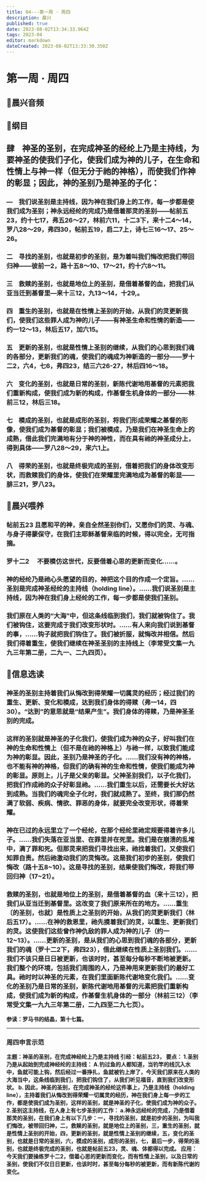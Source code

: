 ```yaml
---
title: 04---第一周 · 周四
description: 晨兴
published: true
date: 2023-08-02T13:34:33.964Z
tags: 2023-04
editor: markdown
dateCreated: 2023-08-02T13:33:30.350Z
---
```


# 第一周 · 周四
## 🎵晨兴音频

## 📖纲目

## **肆    神圣的圣别，在完成神圣的经纶上乃是主持线，为要神圣的使我们子化，使我们成为神的儿子，在生命和性情上与神一样（但无分于祂的神格），而使我们作神的彰显；因此，神的圣别乃是神圣的子化：**

### —    我们说圣别是主持线，因为神在我们身上的工作，每一步都是使我们成为圣别；神永远经纶的完成乃是借着那灵的圣别——帖前五23，约十七17，弗五26～27，林前六11，十二3下，来十二4～14，罗八28～29，弗四30，帖前五19，启二7上，诗七三16～17、25～26。

### 二    寻找的圣别，也就是初步的圣别，是为着叫我们悔改把我们带回归神——彼前一2，路十五8～10、17～21，约十六8～11。

### 三    救赎的圣别，也就是地位上的圣别，是借着基督的血，把我们从亚当迁到基督里—来十三12，九13～14，十29,。

### 四    重生的圣别，也就是在性情上圣别的开始，从我们的灵更新我们，使我们这些罪人成为神的儿子——有神圣生命和性情的新造——约一12～13，林后五17，加六15。

### 五    更新的圣别，也就是性情上圣别的继续，从我们的心思到我们魂的各部分，更新我们的魂，使我们的魂成为神新造的一部分——罗十二2，六4，七6，弗四23，结三六26-27，林后四16～18。

### 六    变化的圣别，也就是日常的圣别，新陈代谢地用基督的元素把我们重新构成，使我们成为新的构成，作基督生机身体的一部分——林前三12，林后三18。

### 七    模成的圣别，也就是成形的圣别，将我们形成荣耀之基督的形像，使我们成为基督的彰显；我们被模成，乃是我们在神圣生命上的成熟，借此我们完满地有分于神的神性，而在具有祂的神圣成分上，得到具体——罗八28～29，来六1上。

### 八    得荣的圣别，也就是终极完成的圣别，借着把我们的身体改变形状，而救赎我们的身体，使我们在荣耀里完满地成为基督的彰显——腓三21，罗八23。

## 📖晨兴喂养

### **帖前五23** **且愿和平的神，亲自全然圣别你们，又愿你们的灵、与魂、与身子得蒙保守，在我们主耶稣基督来临的时候，得以完全，无可指摘。**

### **罗十二2**　 **不要模仿这世代，反要借着心思的更新而变化……。**

### 神的经纶乃是祂心头愿望的目的，神把这个目的作成一个定旨。……圣别是完成神圣经纶的主持线（holding line）。……我们说圣别是主持线，因为神在我们身上经纶的工作，每一步都是使我们圣别。

### 我们原在人类的“大海”中，但这条线临到我们，我们就被钩住了。我们被钩住，这要完成于我们改变形状时。……有人来向我们说到基督的事，……钩子就把我们钩住了。我们被折服，就悔改并相信。然后我们得着重生，使我们继续在神圣圣别的主持线上（李常受文集一九九三年第二册，二九一、二九四页）。

## 📖信息选读

### 神圣的圣别主持着我们从悔改到得荣耀一切属灵的经历；经过我们的重生、更新、变化和模成，达到我们身体的得赎（弗一14，四30）。“达到”的意思就是“结果产生”。我们身体的得赎，乃是神圣圣别的完成。

### 这样的圣别就是神圣的子化我们，使我们成为神的众子，好叫我们在神的生命和性情上（但不是在祂的神格上）与祂一样，以致我们能成为神的彰显。因此，圣别乃是神圣的子化。……我们没有神的神格，也不能有神的神格，但我们的确有神的生命和性情，使我们能成为神的彰显。原则上，儿子是父亲的彰显。父神圣别我们，以子化我们，把我们作成祂的众子好彰显祂。……我们重生以后，还需要长大好达到成熟。当我们的魂完全子化时，我们就成熟了。至终，我们那仍然满了软弱、疾病、情欲、罪恶的身体，就要完全改变形状，得着荣耀。

### 神在已过的永远里立了一个经纶，在那个经纶里祂定规要得着许多儿子。……我们失落在亚当里、在罪里并在死里。我们是在崩溃的乱堆中，满了罪和死。但那灵来把我们寻找出来，祂找着我们，又使我们知罪自责。然后祂激动我们的灵悔改。这是我们初步的圣别，使我们悔改（路十五8~10）。这是寻找的圣别，结果使我们悔改，将我们带回归神（17~21）。

### 救赎的圣别，也就是地位上的圣别，是借着基督的血（来十三12），把我们从亚当迁到基督里。这改变了我们原来所在的地方。……重生〔的圣别，也就〕是性质上之圣别的开始，从我们的灵更新我们（林后五17）。……在神的救恩里，祂先摸着我们的灵，以重生、更新我们的灵。这使我们这些曾作神仇敌的罪人成为神的儿子（约一12~13）。……更新的圣别，是从我们的心思到我们魂的各部分，更新我们的魂（罗十二2下，弗四23），借此继续在性质上圣别我们。……我们不该只是日日被更新，也该时时，甚至每分每秒不断地被更新。我们整个的环境，包括我们周围的人，乃是神用来更新我们的最好工具。祂时时以神圣的元素，在我们里面新陈代谢地变化我们。……变化的圣别乃是日常的圣别，新陈代谢地用基督的元素把我们重新构成，使我们成为新的构成，作基督生机身体的一部分（林前三12）（李常受文集一九九三年第二册，二九四至二九七页）。
**参读：罗马书的结晶，第十七篇。**

---
### 周四申言示范
**主题：神圣的圣别，在完成神经纶上乃是主持线
引经：帖前五23，
要点：
1.圣别乃是从起始到完成神经纶的主持线：
A.钓过鱼的人都知道，当钓竿的线沉入水中，鱼就可能上钩，然后经过一番挣扎，鱼就被钓上岸了，今天我们原来在人类的大海当中，这条线临到我们，把我们钩住了，从我们听见福音，直到我们改变形状。
b. 因此，神圣的圣别，在完成神圣的经纶这件事上，乃是主持线（holding line），主持着我们从悔改到得荣耀一切属灵的经历，神在我们身上每一步的工作，都是使我们成为圣别，这样的圣别，就是神圣的子化，使我们成为神的众子。
2.圣别这主持线，在人身上有七步圣别的工作：
a.神永远经纶的完成，乃是借着那灵的圣别，在我们身上有以下几步：一，寻找的圣别，就是初步的圣别，为叫我们悔改，被带回归神，二，救赎的圣别，就是地位上的圣别，三，重生的圣别，就是性情上圣别的开始，四，更新的圣别，就是性情上圣别的继续，五，变化的圣别，也就是日常的圣别，六，模成的圣别，成形的圣别，七，最后一步，得荣的圣别，也就是终极完成的圣别，也就是帖前五23，灵、魂、体都得以完成。
应用：今天我们要操练罗十二2，借着心思的更新而变化，而有性情上圣别，以及日常的圣别，使我们不仅日日更新，也该时时，甚至每分每秒的被更新，而有新陈代谢的变化。**
<!-- Google tag (gtag.js) -->
<script async src="https://www.googletagmanager.com/gtag/js?id=G-1P8709Z16T"></script>
<script>
  window.dataLayer = window.dataLayer || [];
  function gtag(){dataLayer.push(arguments);}
  gtag('js', new Date());

  gtag('config', 'G-1P8709Z16T');
</script>
